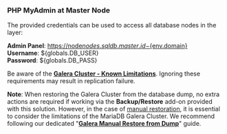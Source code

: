 ### PHP MyAdmin at Master Node

The provided credentials can be used to access all database nodes in the layer:

**Admin Panel**: [https://node${nodes.sqldb.master.id}-${env.domain}](https://node${nodes.sqldb.master.id}-${env.domain}/)  
**Username**: ${globals.DB_USER}  
**Password**: ${globals.DB_PASS}

Be aware of the **[Galera Cluster - Known Limitations](https://mariadb.com/kb/en/mariadb-galera-cluster-known-limitations/)**. 
Ignoring these requirements may result in replication failure.

**Note**: When restoring the Galera Cluster from the database dump, no extra actions are required if working via the **Backup/Restore** add-on provided with this solution. However, in the case of <u>manual restoration</u>, it is essential to consider the limitations of the MariaDB Galera Cluster. We recommend following our dedicated "**[Galera Manual Restore from Dump](https://cdn.jsdelivr.net/gh/jelastic-jps/database-backup-addon@main/docs/ManualRestoreFromDump.md)**" guide.
